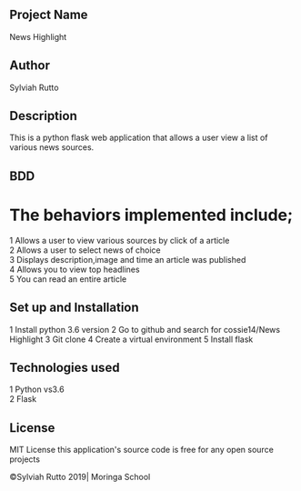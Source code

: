 ## Project Name
News Highlight

## Author
Sylviah Rutto


## Description
This is a python flask web application that allows a user view a list of various news sources.

## BDD
  # The behaviors implemented include;

1 Allows a user to view various sources by click of a article <br>
2 Allows a user to select news of choice <br>
3 Displays description,image and time an article was published <br>
4 Allows you to view top headlines <br>
5 You can read an entire article
 


## Set up and Installation

1 Install python 3.6 version
2 Go to github and search for cossie14/News Highlight
3 Git clone
4 Create a virtual environment
5 Install flask

## Technologies used
1 Python vs3.6<br>
2 Flask

## License 
MIT License this application's source code is free for any open source projects

©Sylviah Rutto 2019| Moringa School